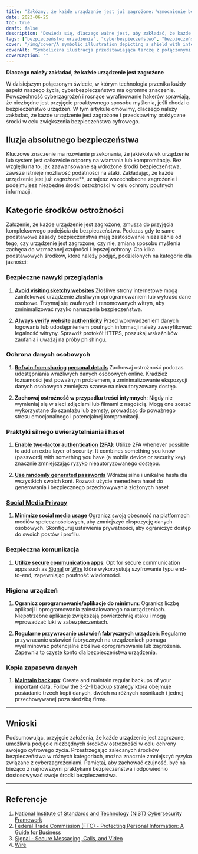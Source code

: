 ```yaml
---
title: "Załóżmy, że każde urządzenie jest już zagrożone: Wzmocnienie bezpieczeństwa cyfrowego w połączonym świecie"
date: 2023-06-25
toc: true
draft: false
description: "Dowiedz się, dlaczego ważne jest, aby zakładać, że każde urządzenie jest już zagrożone i poznaj praktyczne środki zwiększające bezpieczeństwo cyfrowe w dzisiejszym połączonym świecie."
tags: ["bezpieczeństwo urządzenia", "cyberbezpieczeństwo", "bezpieczeństwo cyfrowe", "cyberzagrożenia", "hakowanie", "kompromis urządzenia", "ochrona danych", "bezpieczne przeglądanie", "bezpieczeństwo danych osobowych", "uwierzytelnianie", "bezpieczeństwo hasła", "Prywatność w mediach społecznościowych", "bezpieczna komunikacja", "higiena urządzenia", "kopia zapasowa danych", "najlepsze praktyki cyberbezpieczeństwa", "prywatność cyfrowa", "świadomość cyberbezpieczeństwa", "bezpieczeństwo online", "bezpieczeństwo w internecie", "prywatność online", "cyberobrona", "odporność cybernetyczna", "sposób myślenia o cyberbezpieczeństwie", "środki bezpieczeństwa", "Zapobieganie cyberzagrożeniom", "strategie cyberbezpieczeństwa", "prywatność danych", "edukacja w zakresie cyberbezpieczeństwa", "zasoby cyberbezpieczeństwa"]
cover: "/img/cover/A_symbolic_illustration_depicting_a_shield_with_interconnected.png"
coverAlt: "Symboliczna ilustracja przedstawiająca tarczę z połączonymi urządzeniami i zamkami, reprezentująca znaczenie zakładania kompromitacji urządzeń i wzmacniania bezpieczeństwa cyfrowego."
coverCaption: ""
---
```


**Dlaczego należy zakładać, że każde urządzenie jest zagrożone**

W dzisiejszym połączonym świecie, w którym technologia przenika każdy aspekt naszego życia, cyberbezpieczeństwo ma ogromne znaczenie. Powszechność cyberzagrożeń i rosnące wyrafinowanie hakerów sprawiają, że niezbędne jest przyjęcie proaktywnego sposobu myślenia, jeśli chodzi o bezpieczeństwo urządzeń. W tym artykule omówimy, dlaczego należy zakładać, że każde urządzenie jest zagrożone i przedstawimy praktyczne środki w celu zwiększenia bezpieczeństwa cyfrowego.

## Iluzja absolutnego bezpieczeństwa

Kluczowe znaczenie ma rozwianie przekonania, że jakiekolwiek urządzenie lub system jest całkowicie odporny na włamania lub kompromitację. Bez względu na to, jak zaawansowane są wdrożone środki bezpieczeństwa, zawsze istnieje możliwość podatności na ataki. Zakładając, że każde urządzenie jest już zagrożone**, uznajesz wszechobecne zagrożenie i podejmujesz niezbędne środki ostrożności w celu ochrony poufnych informacji.

## Kategorie środków ostrożności

Założenie, że każde urządzenie jest zagrożone, zmusza do przyjęcia kompleksowego podejścia do bezpieczeństwa. Podczas gdy te same podstawowe zasady bezpieczeństwa mają zastosowanie niezależnie od tego, czy urządzenie jest zagrożone, czy nie, zmiana sposobu myślenia zachęca do wzmożonej czujności i lepszej ochrony. Oto kilka podstawowych środków, które należy podjąć, podzielonych na kategorie dla jasności:

### Bezpieczne nawyki przeglądania

1. [**Avoid visiting sketchy websites**](https://simeononsecurity.ch/articles/tips-for-secure-e-commerce-transactions-and-safe-online-shopping/) Złośliwe strony internetowe mogą zainfekować urządzenie złośliwym oprogramowaniem lub wykraść dane osobowe. Trzymaj się zaufanych i renomowanych witryn, aby zminimalizować ryzyko naruszenia bezpieczeństwa.

2. [**Always verify website authenticity**](https://simeononsecurity.ch/articles/tips-for-secure-e-commerce-transactions-and-safe-online-shopping/) Przed wprowadzeniem danych logowania lub udostępnieniem poufnych informacji należy zweryfikować legalność witryny. Sprawdź protokół HTTPS, poszukaj wskaźników zaufania i uważaj na próby phishingu.

### Ochrona danych osobowych

1. [**Refrain from sharing personal details**](https://simeononsecurity.ch/articles/safe-social-media-practices-and-protecting-your-privacy-online/) Zachowaj ostrożność podczas udostępniania wrażliwych danych osobowych online. Kradzież tożsamości jest poważnym problemem, a zminimalizowanie ekspozycji danych osobowych zmniejsza szanse na nieautoryzowany dostęp.

2. **Zachowaj ostrożność w przypadku treści intymnych**: Nigdy nie wymieniaj się w sieci zdjęciami lub filmami z nagością. Mogą one zostać wykorzystane do szantażu lub zemsty, prowadząc do poważnego stresu emocjonalnego i potencjalnej kompromitacji.

### Praktyki silnego uwierzytelniania i haseł

1. [**Enable two-factor authentication (2FA)**](https://simeononsecurity.ch/articles/what-are-the-diferent-kinds-of-factors-in-mfa/): Utilize 2FA whenever possible to add an extra layer of security. It combines something you know (password) with something you have (a mobile device or security key) znacznie zmniejszając ryzyko nieautoryzowanego dostępu.

2. [**Use randomly generated passwords**](https://simeononsecurity.ch/articles/how-to-create-strong-passwords/) Wdrażaj silne i unikalne hasła dla wszystkich swoich kont. Rozważ użycie menedżera haseł do generowania i bezpiecznego przechowywania złożonych haseł.

### [Social Media Privacy](https://simeononsecurity.ch/articles/safe-social-media-practices-and-protecting-your-privacy-online/)

1. [**Minimize social media usage**](https://simeononsecurity.ch/articles/safe-social-media-practices-and-protecting-your-privacy-online/) Ogranicz swoją obecność na platformach mediów społecznościowych, aby zmniejszyć ekspozycję danych osobowych. Skonfiguruj ustawienia prywatności, aby ograniczyć dostęp do swoich postów i profilu.

### Bezpieczna komunikacja

1. [**Utilize secure communication apps**](https://simeononsecurity.ch/recommendations/messengers): Opt for secure communication apps such as [Signal](https://www.signal.org/) or [Wire](https://wire.com/en/) które wykorzystują szyfrowanie typu end-to-end, zapewniając poufność wiadomości.

### Higiena urządzeń

1. **Ogranicz oprogramowanie/aplikacje do minimum**: Ogranicz liczbę aplikacji i oprogramowania zainstalowanego na urządzeniach. Niepotrzebne aplikacje zwiększają powierzchnię ataku i mogą wprowadzać luki w zabezpieczeniach.

2. **Regularne przywracanie ustawień fabrycznych urządzeń**: Regularne przywracanie ustawień fabrycznych na urządzeniach pomaga wyeliminować potencjalne złośliwe oprogramowanie lub zagrożenia. Zapewnia to czyste konto dla bezpieczeństwa urządzenia.

### Kopia zapasowa danych

1. [**Maintain backups**](https://simeononsecurity.ch/articles/what-is-the-3-2-1-backup-rule-and-why-you-should-use-it/): Create and maintain regular backups of your important data. Follow the [3-2-1 backup strategy](https://simeononsecurity.ch/articles/what-is-the-3-2-1-backup-rule-and-why-you-should-use-it/) która obejmuje posiadanie trzech kopii danych, dwóch na różnych nośnikach i jednej przechowywanej poza siedzibą firmy.

______

## Wnioski

Podsumowując, przyjęcie założenia, że każde urządzenie jest zagrożone, umożliwia podjęcie niezbędnych środków ostrożności w celu ochrony swojego cyfrowego życia. Przestrzegając zalecanych środków bezpieczeństwa w różnych kategoriach, można znacznie zmniejszyć ryzyko związane z cyberzagrożeniami. Pamiętaj, aby zachować czujność, być na bieżąco z najnowszymi praktykami bezpieczeństwa i odpowiednio dostosowywać swoje środki bezpieczeństwa.

______

## Referencje

1. [National Institute of Standards and Technology (NIST) Cybersecurity Framework](https://www.nist.gov/cyberframework)
2. [Federal Trade Commission (FTC) - Protecting Personal Information: A Guide for Business](https://www.ftc.gov/tips-advice/business-center/guidance/protecting-personal-information-guide-business)
3. [Signal - Secure Messaging, Calls, and Video](https://www.signal.org/)
4. [Wire](https://wire.com/en/) 

